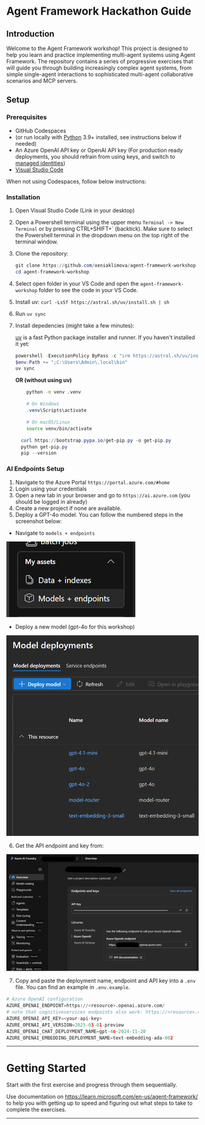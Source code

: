 # Agent Framework Hackathon Guide

## Introduction

Welcome to the Agent Framework workshop! This project is designed to help you learn and practice implementing multi-agent systems using Agent Framework. The repository contains a series of progressive exercises that will guide you through building increasingly complex agent systems, from simple single-agent interactions to sophisticated multi-agent collaborative scenarios and MCP servers.

## Setup

### Prerequisites

- GitHub Codespaces
- (or run locally with [Python](https://www.python.org/) 3.9+ installed, see instructions below if needed)
- An Azure OpenAI API key or OpenAI API key (For production ready deployments, you should refrain from using keys, and switch to [managed identities](https://learn.microsoft.com/entra/identity/managed-identities-azure-resources/overview))
- [Visual Studio Code](https://code.visualstudio.com/)


When not using Codespaces, follow below instructions:

### Installation

1. Open Visual Studio Code (Link in your desktop)
2. Open a Powershell terminal using the upper menu `Terminal -> New Terminal` or by pressing CTRL+SHIFT+` (backtick). Make sure to select the Powershell terminal in the dropdown menu on the top right of the terminal window.
3. Clone the repository:

   ```Powershell
   git clone https://github.com/xeniaklimova/agent-framework-workshop
   cd agent-framework-workshop
   ```

4. Select open folder in your VS Code and open the `agent-framework-workshop` folder to see the code in your VS Code.
5. Install uv: `curl -LsSf https://astral.sh/uv/install.sh | sh`
6. Run `uv sync`
7. Install depedencies (might take a few minutes):

    [uv](https://github.com/astral-sh/uv) is a fast Python package installer and runner. If you haven't installed it yet:

    ```Powershell
    powershell -ExecutionPolicy ByPass -c "irm https://astral.sh/uv/install.ps1 | iex"
    $env:Path += ";C:\Users\Admin\.local\bin"
    uv sync
    ```

    **OR (without using uv)**

    ```bash
        python -m venv .venv
    ```

    ```powershell
        # On Windows
        .venv\Scripts\activate
    ```

    ```bash
        # On macOS/Linux
        source venv/bin/activate
    ```

    ```powershell
      curl https://bootstrap.pypa.io/get-pip.py -o get-pip.py
      python get-pip.py
      pip --version
    ```

### AI Endpoints Setup

1. Navigate to the Azure Portal `https://portal.azure.com/#home`
2. Login using your credentials
3. Open a new tab in your browser and go to `https://ai.azure.com` (you should be logged in already)
4. Create a new project if none are available.
5. Deploy a GPT-4o model. You can follow the numbered steps in the screenshot below:

- Navigate to `models + endpoints`

![alt text](image.png)

- Deploy a new model (gpt-4o for this workshop)

![alt text](image-1.png)

6. Get the API endpoint and key from: 

![alt text](image-2.png)

7. Copy and paste the deployment name, endpoint and API key into a `.env` file. You can find an example in `.env.example`.


```python
# Azure OpenAI configuration
AZURE_OPENAI_ENDPOINT=https://<resource>.openai.azure.com/
# note that cognitiveservices endpoints also work: https://<resource>.cognitiveservices.azure.com/
AZURE_OPENAI_API_KEY=<your-api-key>
AZURE_OPENAI_API_VERSION=2025-03-01-preview
AZURE_OPENAI_CHAT_DEPLOYMENT_NAME=gpt-4o-2024-11-20
AZURE_OPENAI_EMBEDDING_DEPLOYMENT_NAME=text-embedding-ada-002
``` 

---

# Getting Started
Start with the first exercise and progress through them sequentially.

Use documentation on https://learn.microsoft.com/en-us/agent-framework/
to help you with getting up to speed and figuring out what steps to take to complete the exercises.

---


